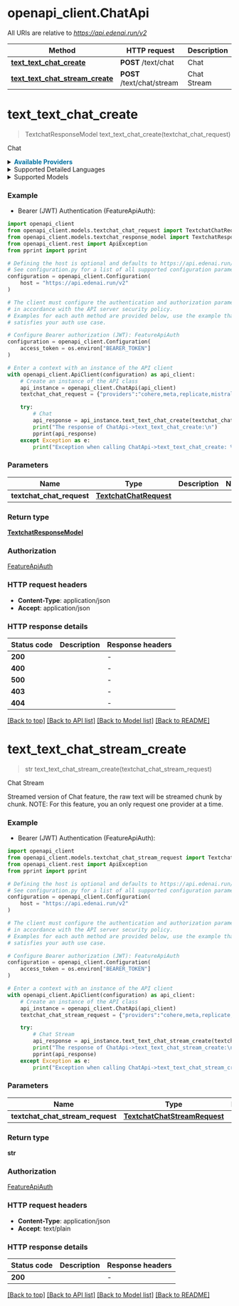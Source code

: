 # openapi_client.ChatApi

All URIs are relative to *https://api.edenai.run/v2*

Method | HTTP request | Description
------------- | ------------- | -------------
[**text_text_chat_create**](ChatApi.md#text_text_chat_create) | **POST** /text/chat | Chat
[**text_text_chat_stream_create**](ChatApi.md#text_text_chat_stream_create) | **POST** /text/chat/stream | Chat Stream


# **text_text_chat_create**
> TextchatResponseModel text_text_chat_create(textchat_chat_request)

Chat

<details><summary><strong style='color: #0072a3; cursor: pointer'>Available Providers</strong></summary>    |Provider|Model|Version|Price|Billing unit| |----|----|-------|-----|------------| |**openai**|**gpt-3.5-turbo**|`v1Beta`|0.002 (per 1000 token)|1 token |**openai**|**gpt-3.5-turbo-1106**|`v1Beta`|0.002 (per 1000 token)|1 token |**openai**|-|`v1Beta`|0.002 (per 1000 token)|1 token |**openai**|**gpt-4**|`v1Beta`|0.06 (per 1000 token)|1 token |**openai**|**gpt-3.5-turbo-0301**|`v1Beta`|0.002 (per 1000 token)|1 token |**openai**|**gpt-4-0314**|`v1Beta`|0.06 (per 1000 token)|1 token |**openai**|**gpt-3.5-turbo-16k**|`v1Beta`|0.004 (per 1000 token)|1 token |**openai**|**gpt-4-1106-preview**|`v1Beta`|0.03 (per 1000 token)|1 token |**openai**|**gpt-4-vision-preview**|`v1Beta`|0.03 (per 1000 token)|1 token |**google**|-|`v1`|0.5 (per 1000000 char)|1000 char |**replicate**|-|`v1`|0.0032 (per 1 exec_time)|1 exec_time |**cohere**|**command**|`2022-12-06`|2.0 (per 1000000 token)|1 token |**cohere**|**command-light**|`2022-12-06`|0.6 (per 1000000 token)|1 token |**cohere**|**command-light-nightly**|`2022-12-06`|0.6 (per 1000000 token)|1 token |**cohere**|**command-nightly**|`2022-12-06`|2.0 (per 1000000 token)|1 token |**cohere**|-|`2022-12-06`|2.0 (per 1000000 token)|1 token |**meta**|-|`v1`|2.56 (per 1000000 token)|1 token |**meta**|**llama2-13b-chat-v1**|`v1`|1.0 (per 1000000 token)|1 token |**meta**|**llama2-70b-chat-v1**|`v1`|2.56 (per 1000000 token)|1 token |**mistral**|-|`v0.0.1`|0.42 (per 1000000 token)|1 token |**mistral**|**mistral-medium**|`v0.0.1`|8.1 (per 1000000 token)|1 token |**mistral**|**mistral-small**|`v0.0.1`|6.0 (per 1000000 token)|1 token |**mistral**|**mistral-tiny**|`v0.0.1`|0.42 (per 1000000 token)|1 token |**perplexityai**|**mistral-7b-instruct**|`v1.0`|0.28 (per 1000000 token)|1 token |**perplexityai**|**mixtral-8x7b-instruct**|`v1.0`|0.28 (per 1000000 token)|1 token |**perplexityai**|**pplx-7b-chat**|`v1.0`|0.28 (per 1000000 token)|1 token |**perplexityai**|**pplx-7b-online**|`v1.0`|0.28 (per 1000000 token)|1 token |**perplexityai**|**codellama-34b-instruct**|`v1.0`|1.4 (per 1000000 token)|1 token |**perplexityai**|**llama-2-70b-chat**|`v1.0`|2.8 (per 1000000 token)|1 token |**perplexityai**|**pplx-70b-chat**|`v1.0`|2.8 (per 1000000 token)|1 token |**perplexityai**|**pplx-70b-online**|`v1.0`|2.8 (per 1000000 token)|1 token |**perplexityai**|-|`v1.0`|2.8 (per 1000000 token)|1 token |**anthropic**|-|`bedrock-2023-05-31`|15.0 (per 1000000 token)|1 token |**anthropic**|**claude-3-sonnet-20240229-v1:0**|`bedrock-2023-05-31`|15.0 (per 1000000 token)|1 token |**anthropic**|**claude-instant-v1**|`bedrock-2023-05-31`|2.4 (per 1000000 token)|1 token |**anthropic**|**claude-v2**|`bedrock-2023-05-31`|24.0 (per 1000000 token)|1 token   </details>  <details><summary>Supported Detailed Languages</summary>      |Name|Value| |----|-----| |**Auto detection**|`auto-detect`|  </details><details><summary>Supported Models</summary><details><summary>openai</summary>      |Name|Value| |----|-----| |**openai**|`gpt-3.5-turbo`| ||`gpt-3.5-turbo-0301`| ||`gpt-3.5-turbo-1106`| ||`gpt-3.5-turbo-16k`| ||`gpt-4`| ||`gpt-4-0314`| ||`gpt-4-1106-preview`| ||`gpt-4-vision-preview`|  </details><details><summary>google</summary>      |Name|Value| |----|-----| |**google**|`chat-bison`|  </details><details><summary>replicate</summary>      |Name|Value| |----|-----| |**replicate**|`llama-2-70b-chat`|  </details><details><summary>cohere</summary>      |Name|Value| |----|-----| |**cohere**|`command`| ||`command-light`| ||`command-light-nightly`| ||`command-nightly`|  </details><details><summary>meta</summary>      |Name|Value| |----|-----| |**meta**|`llama2-13b-chat-v1`| ||`llama2-70b-chat-v1`|  </details><details><summary>mistral</summary>      |Name|Value| |----|-----| |**mistral**|`large-latest`| ||`medium`| ||`small`| ||`tiny`|  </details><details><summary>perplexityai</summary>      |Name|Value| |----|-----| |**perplexityai**|`codellama-34b-instruct`| ||`llama-2-70b-chat`| ||`mistral-7b-instruct`| ||`mixtral-8x7b-instruct`| ||`pplx-70b-chat`| ||`pplx-70b-online`| ||`pplx-7b-chat`| ||`pplx-7b-online`|  </details><details><summary>anthropic</summary>      |Name|Value| |----|-----| |**anthropic**|`claude-3-sonnet-20240229-v1:0`| ||`claude-instant-v1`| ||`claude-v2`|  </details>  </details>

### Example

* Bearer (JWT) Authentication (FeatureApiAuth):

```python
import openapi_client
from openapi_client.models.textchat_chat_request import TextchatChatRequest
from openapi_client.models.textchat_response_model import TextchatResponseModel
from openapi_client.rest import ApiException
from pprint import pprint

# Defining the host is optional and defaults to https://api.edenai.run/v2
# See configuration.py for a list of all supported configuration parameters.
configuration = openapi_client.Configuration(
    host = "https://api.edenai.run/v2"
)

# The client must configure the authentication and authorization parameters
# in accordance with the API server security policy.
# Examples for each auth method are provided below, use the example that
# satisfies your auth use case.

# Configure Bearer authorization (JWT): FeatureApiAuth
configuration = openapi_client.Configuration(
    access_token = os.environ["BEARER_TOKEN"]
)

# Enter a context with an instance of the API client
with openapi_client.ApiClient(configuration) as api_client:
    # Create an instance of the API class
    api_instance = openapi_client.ChatApi(api_client)
    textchat_chat_request = {"providers":"cohere,meta,replicate,mistral,perplexityai,anthropic,openai,google","text":"Barack Hussein Obama is an American politician who served as the 44th president of the United States from 2009 to 2017. A member of the Democratic Party, Obama was the first African-American president of the United States. He previously served as a U.S. senator from Illinois from 2005 to 2008 and as an Illinois state senator from 1997 to 2004.","chatbot_global_action":"You are a keyword extractor. Extract Only the word from the text provided.","previous_history":[{"role":"user","message":"Steve Jobs was a co-founder of Apple Inc., a multinational technology company headquartered in Cupertino, California. He was also the CEO and a major shareholder of Pixar Animation Studios, which was later acquired by The Walt Disney Company. Jobs was widely recognized as a visionary entrepreneur and a pioneer in the personal computer industry. In addition to his business ventures, he was also known for his charismatic personality, his signature black turtleneck, and his famous keynote presentations at Apple's product launches."},{"role":"assistant","message":"steve jobs, apple inc, pixar, california"}],"temperature":0.0,"max_tokens":100} # TextchatChatRequest | 

    try:
        # Chat
        api_response = api_instance.text_text_chat_create(textchat_chat_request)
        print("The response of ChatApi->text_text_chat_create:\n")
        pprint(api_response)
    except Exception as e:
        print("Exception when calling ChatApi->text_text_chat_create: %s\n" % e)
```



### Parameters


Name | Type | Description  | Notes
------------- | ------------- | ------------- | -------------
 **textchat_chat_request** | [**TextchatChatRequest**](TextchatChatRequest.md)|  | 

### Return type

[**TextchatResponseModel**](TextchatResponseModel.md)

### Authorization

[FeatureApiAuth](../README.md#FeatureApiAuth)

### HTTP request headers

 - **Content-Type**: application/json
 - **Accept**: application/json

### HTTP response details

| Status code | Description | Response headers |
|-------------|-------------|------------------|
**200** |  |  -  |
**400** |  |  -  |
**500** |  |  -  |
**403** |  |  -  |
**404** |  |  -  |

[[Back to top]](#) [[Back to API list]](../README.md#documentation-for-api-endpoints) [[Back to Model list]](../README.md#documentation-for-models) [[Back to README]](../README.md)

# **text_text_chat_stream_create**
> str text_text_chat_stream_create(textchat_chat_stream_request)

Chat Stream

Streamed version of Chat feature, the raw text will be streamed chunk by chunk.  NOTE: For this feature, you an only request one provider at a time.

### Example

* Bearer (JWT) Authentication (FeatureApiAuth):

```python
import openapi_client
from openapi_client.models.textchat_chat_stream_request import TextchatChatStreamRequest
from openapi_client.rest import ApiException
from pprint import pprint

# Defining the host is optional and defaults to https://api.edenai.run/v2
# See configuration.py for a list of all supported configuration parameters.
configuration = openapi_client.Configuration(
    host = "https://api.edenai.run/v2"
)

# The client must configure the authentication and authorization parameters
# in accordance with the API server security policy.
# Examples for each auth method are provided below, use the example that
# satisfies your auth use case.

# Configure Bearer authorization (JWT): FeatureApiAuth
configuration = openapi_client.Configuration(
    access_token = os.environ["BEARER_TOKEN"]
)

# Enter a context with an instance of the API client
with openapi_client.ApiClient(configuration) as api_client:
    # Create an instance of the API class
    api_instance = openapi_client.ChatApi(api_client)
    textchat_chat_stream_request = {"providers":"cohere,meta,replicate,mistral,perplexityai,anthropic,openai,google","text":"Barack Hussein Obama is an American politician who served as the 44th president of the United States from 2009 to 2017. A member of the Democratic Party, Obama was the first African-American president of the United States. He previously served as a U.S. senator from Illinois from 2005 to 2008 and as an Illinois state senator from 1997 to 2004.","chatbot_global_action":"You are a keyword extractor. Extract Only the word from the text provided.","previous_history":[{"role":"user","message":"Steve Jobs was a co-founder of Apple Inc., a multinational technology company headquartered in Cupertino, California. He was also the CEO and a major shareholder of Pixar Animation Studios, which was later acquired by The Walt Disney Company. Jobs was widely recognized as a visionary entrepreneur and a pioneer in the personal computer industry. In addition to his business ventures, he was also known for his charismatic personality, his signature black turtleneck, and his famous keynote presentations at Apple's product launches."},{"role":"assistant","message":"steve jobs, apple inc, pixar, california"}],"temperature":0.0,"max_tokens":100} # TextchatChatStreamRequest | 

    try:
        # Chat Stream
        api_response = api_instance.text_text_chat_stream_create(textchat_chat_stream_request)
        print("The response of ChatApi->text_text_chat_stream_create:\n")
        pprint(api_response)
    except Exception as e:
        print("Exception when calling ChatApi->text_text_chat_stream_create: %s\n" % e)
```



### Parameters


Name | Type | Description  | Notes
------------- | ------------- | ------------- | -------------
 **textchat_chat_stream_request** | [**TextchatChatStreamRequest**](TextchatChatStreamRequest.md)|  | 

### Return type

**str**

### Authorization

[FeatureApiAuth](../README.md#FeatureApiAuth)

### HTTP request headers

 - **Content-Type**: application/json
 - **Accept**: text/plain

### HTTP response details

| Status code | Description | Response headers |
|-------------|-------------|------------------|
**200** |  |  -  |

[[Back to top]](#) [[Back to API list]](../README.md#documentation-for-api-endpoints) [[Back to Model list]](../README.md#documentation-for-models) [[Back to README]](../README.md)

